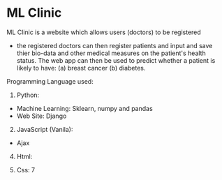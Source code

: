 # ML Clinic
ML Clinic is a website which allows users (doctors) to be registered
- the registered doctors can then register patients and input and save thier bio-data and other medical
measures on the patient's health status. The web app can then be used to predict whether a patient is 
likely to have: (a) breast cancer (b) diabetes. 
 
Programming Language used:
1. Python:
 - Machine Learning: Sklearn, numpy and pandas
 - Web Site: Django
2. JavaScript (Vanila):
 - Ajax 
4. Html:

6. Css:
7








